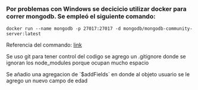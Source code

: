 ### Por problemas con Windows se decicicio utilizar docker para correr mongodb. Se empleó el siguiente comando: 

```
docker run --name mongodb -p 27017:27017 -d mongodb/mongodb-community-server:latest
```
Referencia del commando: [link](https://www.mongodb.com/docs/manual/tutorial/install-mongodb-community-with-docker/)

Se uso git para tener control del codigo se agrego un .gitignore donde se ignoran los node_modules  porque ocupan mucho espacio

Se añadio una agregacion de ´$addFields´ en donde al objeto usuario se le agrego un nuevo campo de edad